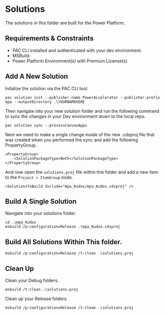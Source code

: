 # Solutions

The solutions in this folder are built for the Power Platform.

## Requirements & Constraints

- PAC CLI installed and authenticated with your dev environment.
- MSBuild
- Power Platform Environment(s) with Premium License(s)

## Add A New Solution

Initalize the solution via the PAC CLI tool.

```
pac solution init --publisher-name PowerAccelerator --publisher-prefix mpa --outputDirectory .\YOURNAMEHERE
```

Then navigate into your new solution folder and run the following command to sync the changes in your Dev environment down to the local repo.

```
pac solution sync --processCanvasApps
```

Next we need to make a single change inside of the new .cdsproj file that was created when you performed the sync and add the following PropertyGroup.
```
<PropertyGroup>
    <SolutionPackageType>Both</SolutionPackageType>
</PropertyGroup>
```

And now open the `solutions.proj` file within this folder and add a new item to the `Project > ItemGroup` node.

```
<SolutionsToBuild Include="mpa_Kudos/mpa_Kudos.cdsproj" />
```

## Build A Single Solution

Navigate into your solutions folder.

```
cd .\mpa_Kudos
msbuild /p:configuration=Release .\mpa_Kudos.cdsproj
```

## Build All Solutions Within This folder.

```
msbuild /p:configuration=Release /t:clean .\solutions.proj
```

## Clean Up

Clean your Debug folders.
```
msbuild /t:clean .\solutions.proj
```

Clean up your Release folders.

```
msbuild /p:configuration=Release /t:clean .\solutions.proj
```

